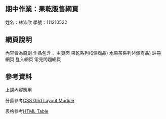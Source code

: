 ## 期中作業：果乾販售網頁
姓名：林沛欣 學號：111210522
## 網頁說明
內容皆為原創
作品包含： 
主頁面
果乾系列(6個商品)
水果茶系列(4個商品)
註冊網頁
登入網頁
常見問題網頁
## 參考資料
上課內容應用

分區參考[CSS Grid Layout Module](https://www.w3schools.com/css/tryit.asp?filename=trycss_grid_layout_named)

表格參考[HTML Table](https://www.w3schools.com/html/tryit.asp?filename=tryhtml_table3)




